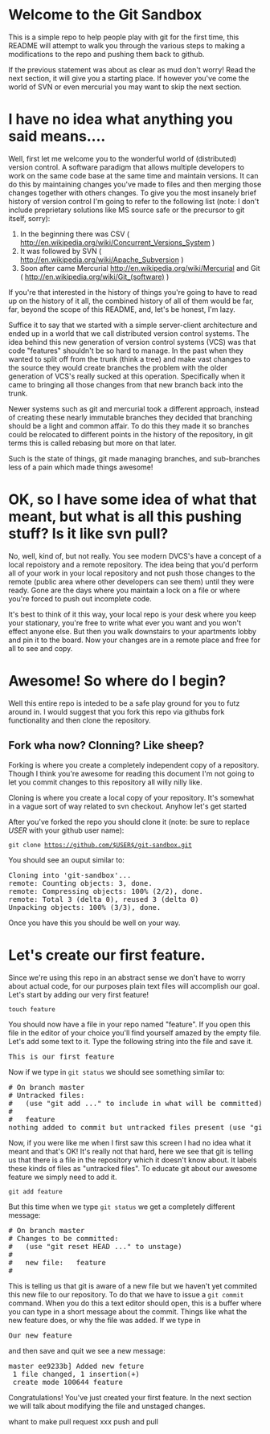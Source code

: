 # Welcome to the Git Sandbox

This is a simple repo to help people play with git for the first time, this README will attempt to walk you through the various steps to making a modifications to the repo and pushing them back to github.

If the previous statement was about as clear as mud don't worry! Read the next section, it will give you a starting place. If however you've come the world of SVN or even mercurial you may want to skip the next section.

# I have no idea what anything you said means....

Well, first let me welcome you to the wonderful world of (distributed) version control. A software paradigm that allows multiple developers to work on the same code base at the same time and maintain versions. It can do this by maintaining changes you've made to files and then merging those changes together with others changes. To give you the most insanely brief history of version control I'm going to refer to the following list (note: I don't include preprietary solutions like MS source safe or the precursor to git itself, sorry):

1. In the beginning there was CSV ( http://en.wikipedia.org/wiki/Concurrent_Versions_System )
2. It was followed by SVN ( http://en.wikipedia.org/wiki/Apache_Subversion )
3. Soon after came Mercurial http://en.wikipedia.org/wiki/Mercurial and Git ( http://en.wikipedia.org/wiki/Git_(software) )

If you're that interested in the history of things you're going to have to read up on the history of it all, the combined history of all of them would be far, far, beyond the scope of this README, and, let's be honest, I'm lazy.

Suffice it to say that we started with a simple server-client architecture and ended up in a world that we call distributed version control systems. The idea behind this new generation of version control systems (VCS) was that code "features" shouldn't be so hard to manage. In the past when they wanted to split off from the trunk (think a tree) and make vast changes to the source they would create branches the problem with the older generation of VCS's really sucked at this operation. Specifically when it came to bringing all those changes from that new branch back into the trunk.

Newer systems such as git and mercurial took a different approach, instead of creating these nearly immutable branches they decided that branching should be a light and common affair. To do this they made it so branches could be relocated to different points in the history of the repository, in git terms this is called rebasing but more on that later.

Such is the state of things, git made managing branches, and sub-branches less of a pain which made things awesome!

# OK, so I have some idea of what that meant, but what is all this pushing stuff? Is it like svn pull?

No, well, kind of, but not really. You see modern DVCS's have a concept of a local repoistory and a remote repository. The idea being that you'd perform all of your work in your local repository and not push those changes to the remote (public area where other developers can see them) until they were ready. Gone are the days where you maintain a lock on a file or where you're forced to push out incomplete code.

It's best to think of it this way, your local repo is your desk where you keep your stationary, you're free to write what ever you want and you won't effect anyone else. But then you walk downstairs to your apartments lobby and pin it to the board. Now your changes are in a remote place and free for all to see and copy.

# Awesome! So where do I begin?

Well this entire repo is inteded to be a safe play ground for you to futz around in. I would suggest that you fork this repo via githubs fork functionality and then clone the repository.

## Fork wha now? Clonning? Like sheep?

Forking is where you create a completely independent copy of a repository. Though I think you're awesome for reading this document I'm not going to let you commit changes to this repository all willy nilly like.

Cloning is where you create a local copy of your repository. It's somewhat in a vague sort of way related to svn checkout. Anyhow let's get started

After you've forked the repo you should clone it (note: be sure to replace $USER$ with your github user name):

<code>git clone https://github.com/$USER$/git-sandbox.git</code>

You should see an ouput similar to:

<pre>
Cloning into 'git-sandbox'...
remote: Counting objects: 3, done.
remote: Compressing objects: 100% (2/2), done.
remote: Total 3 (delta 0), reused 3 (delta 0)
Unpacking objects: 100% (3/3), done.
</pre>

Once you have this you should be well on your way.

# Let's create our first feature.

Since we're using this repo in an abstract sense we don't have to worry about actual code, for our purposes plain text files will accomplish our goal. Let's start by adding our very first feature!

<code>touch feature</code>

You should now have a file in your repo named "feature". If you open this file in the editor of your choice you'll find yourself amazed by the empty file. Let's add some text to it. Type the following string into the file and save it.

<pre>This is our first feature</pre>

Now if we type in <code>git status</code> we should see something similar to:

<pre>
# On branch master
# Untracked files:
#   (use "git add <file>..." to include in what will be committed)
#
#	feature
nothing added to commit but untracked files present (use "git add" to track)	
</pre>

Now, if you were like me when I first saw this screen I had no idea what it meant and that's OK! It's really not that hard, here we see that git is telling us that there is a file in the repository which it doesn't know about. It labels these kinds of files as "untracked files". To educate git about our awesome feature we simply need to add it.

<code>git add feature</code>

But this time when we type <code>git status</code> we get a completely different message:

<pre>
# On branch master
# Changes to be committed:
#   (use "git reset HEAD <file>..." to unstage)
#
#	new file:   feature
#
</pre>

This is telling us that git is aware of a new file but we haven't yet commited this new file to our repository. To do that we have to issue a <code>git commit</code> command. When you do this a text editor should open, this is a buffer where you can type in a short message about the commit. Things like what the new feature does, or why the file was added. If we type in <pre>Our new feature</pre> and then save and quit we see a new message:

<pre>
master ee9233b] Added new feture
 1 file changed, 1 insertion(+)
 create mode 100644 feature	
</pre>

Congratulations! You've just created your first feature. In the next section we will talk about modifying the file and unstaged changes.

whant to make pull request
xxx
push and pull



